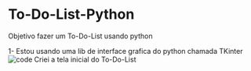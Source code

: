 # To-Do-List-Python
Objetivo fazer um To-Do-List usando python

1- Estou usando uma lib de interface grafica do python chamada TKinter
![code](https://user-images.githubusercontent.com/98122170/221713439-4e94d2b3-058c-412d-a155-8d6db23c1065.png)
Criei a tela inicial do To-Do-List
